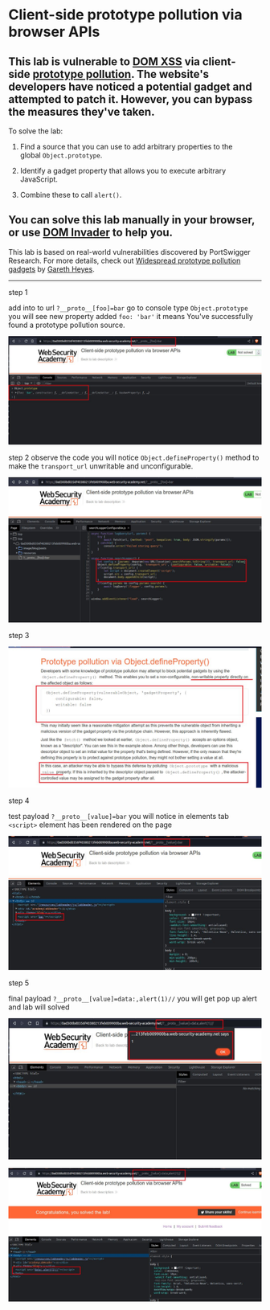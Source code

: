 # Client-side prototype pollution via browser APIs

## This lab is vulnerable to [DOM XSS](https://portswigger.net/web-security/cross-site-scripting/dom-based) via client-side [prototype pollution](https://portswigger.net/web-security/prototype-pollution). The website's developers have noticed a potential gadget and attempted to patch it. However, you can bypass the measures they've taken.

To solve the lab:

1. Find a source that you can use to add arbitrary properties to the global `Object.prototype`.
    
2. Identify a gadget property that allows you to execute arbitrary JavaScript.
    
3. Combine these to call `alert()`.
    

## You can solve this lab manually in your browser, or use [DOM Invader](https://portswigger.net/burp/documentation/desktop/tools/dom-invader) to help you.

This lab is based on real-world vulnerabilities discovered by PortSwigger Research. For more details, check out [Widespread prototype pollution gadgets](https://portswigger.net/research/widespread-prototype-pollution-gadgets) by [Gareth Heyes](https://portswigger.net/research/gareth-heyes).

___

step 1

add into to url `?__proto__[foo]=bar`
go to console type `Object.prototype`
you will see new property added `foo: 'bar'`
it means You've successfully found a prototype pollution source.

![](images/lab5_object_prototype_foo_bar_property_added.jpg)


step 2
observe the code
you will notice `Object.defineProperty()` method to make the `transport_url` unwritable and unconfigurable.

![](images/lab5_search_logger_configuarable_file.jpg)

step 3

![](images/lab5_value_property.jpg)


step 4

test payload `?__proto__[value]=bar`
you will notice in elements tab `<script>` element has been rendered on the page

![](images/lab5_script_tag_render.jpg)


step 5

final payload `?__proto__[value]=data:,alert(1)//`
you will get pop up alert and lab will solved

![](images/lab5_alert_pop_up.jpg)



![](images/lab5_solved_lab.jpg)